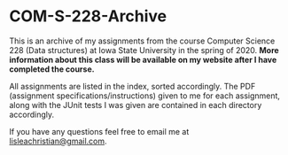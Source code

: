 # COM-S-228-Archive
This is an archive of my assignments from the course Computer Science 228 (Data structures) at Iowa State University in the spring of 2020. **More information about this class will be available on my website after I have completed the course.**

All assignments are listed in the index, sorted accordingly.
The PDF (assignment specifications/instructions) given to me for each assignment, along with the JUnit tests I was given are contained in each directory accordingly.

If you have any questions feel free to email me at lisleachristian@gmail.com.
